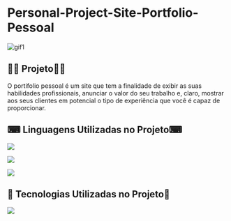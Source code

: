 # Personal-Project-Site-Portfolio-Pessoal


![gif1](https://user-images.githubusercontent.com/69303138/113503510-c312d380-9508-11eb-9d87-a4be72d20cd1.gif)







## 👨‍💻 **Projeto**👨‍💻

O portifolio pessoal é um site que tem a finalidade de exibir as suas habilidades profissionais, anunciar o valor do seu trabalho e, claro, mostrar aos seus clientes em potencial o tipo de experiência que você é capaz de proporcionar.



## ⌨ **Linguagens Utilizadas no Projeto**⌨ 


![](https://img.shields.io/badge/HTML5-E34F26?style=for-the-badge&logo=html5&logoColor=white)

![](https://img.shields.io/badge/CSS3-1572B6?style=for-the-badge&logo=css3&logoColor=white)  

![](https://img.shields.io/badge/JavaScript-F7DF1E?style=for-the-badge&logo=javascript&logoColor=black)
 
 


## 🚀 **Tecnologias Utilizadas no Projeto**🚀


![](https://img.shields.io/badge/Bootstrap-563D7C?style=for-the-badge&logo=bootstrap&logoColor=white)






